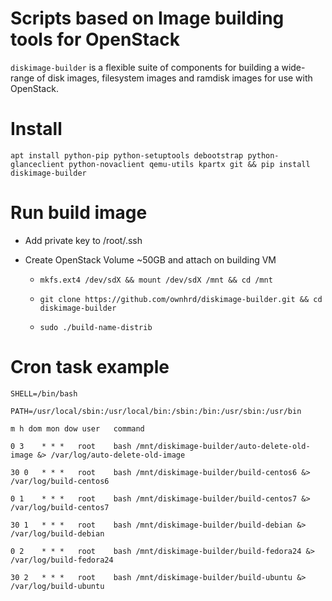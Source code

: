 Scripts based on Image building tools for OpenStack
===================================================

``diskimage-builder`` is a flexible suite of components for building a
wide-range of disk images, filesystem images and ramdisk images for
use with OpenStack.

Install
=======

`apt install python-pip python-setuptools debootstrap python-glanceclient python-novaclient qemu-utils kpartx git && pip install diskimage-builder`

Run build image
===============
* Add private key to /root/.ssh

* Create OpenStack Volume ~50GB and attach on building VM

  * `mkfs.ext4 /dev/sdX && mount /dev/sdX /mnt && cd /mnt`

  * `git clone https://github.com/ownhrd/diskimage-builder.git && cd diskimage-builder`

  * `sudo ./build-name-distrib`

Cron task example
=================
`SHELL=/bin/bash`

`PATH=/usr/local/sbin:/usr/local/bin:/sbin:/bin:/usr/sbin:/usr/bin`

`m h dom mon dow user	command`

`0 3 	* * * 	root	bash /mnt/diskimage-builder/auto-delete-old-image &> /var/log/auto-delete-old-image`

`30 0 	* * *	root	bash /mnt/diskimage-builder/build-centos6 &> /var/log/build-centos6`

`0 1 	* * *	root	bash /mnt/diskimage-builder/build-centos7 &> /var/log/build-centos7`

`30 1 	* * * 	root	bash /mnt/diskimage-builder/build-debian &> /var/log/build-debian`

`0 2 	* * *	root	bash /mnt/diskimage-builder/build-fedora24 &> /var/log/build-fedora24`

`30 2 	* * *	root	bash /mnt/diskimage-builder/build-ubuntu &> /var/log/build-ubuntu`
